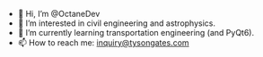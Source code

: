 - 👋 Hi, I’m @OctaneDev
- 👀 I’m interested in civil engineering and astrophysics.
- 🌱 I’m currently learning transportation engineering (and PyQt6).
- 📫 How to reach me: inquiry@tysongates.com

<!---
OctaneDev/OctaneDev is a ✨ special ✨ repository because its `README.md` (this file) appears on your GitHub profile.
You can click the Preview link to take a look at your changes.
--->
